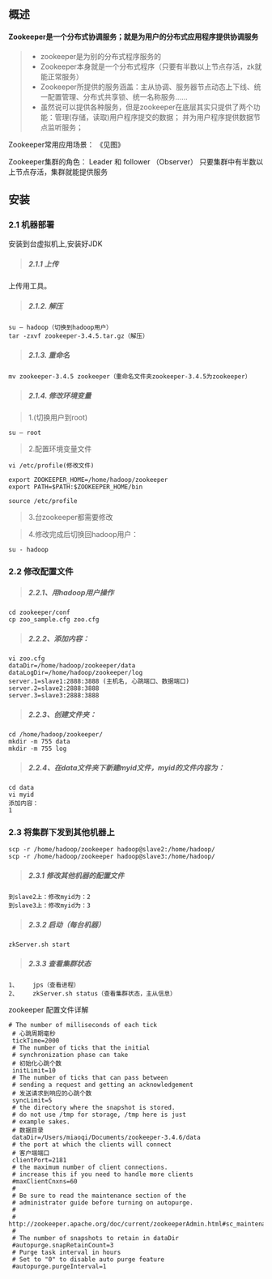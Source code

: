 ## 概述

#### Zookeeper是一个分布式协调服务；就是为用户的分布式应用程序提供协调服务

> - zookeeper是为别的分布式程序服务的
> - Zookeeper本身就是一个分布式程序（只要有半数以上节点存活，zk就能正常服务）
> - Zookeeper所提供的服务涵盖：主从协调、服务器节点动态上下线、统一配置管理、分布式共享锁、统一名称服务……
> - 虽然说可以提供各种服务，但是zookeeper在底层其实只提供了两个功能：管理(存储，读取)用户程序提交的数据； 并为用户程序提供数据节点监听服务；

Zookeeper常用应用场景： 《见图》

Zookeeper集群的角色： Leader 和 follower （Observer） 只要集群中有半数以上节点存活，集群就能提供服务

## 安装

### 2.1 机器部署

安装到台虚拟机上,安装好JDK

> ##### 2.1.1 上传

上传用工具。

> ##### 2.1.2. 解压

```
su – hadoop（切换到hadoop用户）
tar -zxvf zookeeper-3.4.5.tar.gz（解压）
```

> ##### 2.1.3. 重命名

```
mv zookeeper-3.4.5 zookeeper（重命名文件夹zookeeper-3.4.5为zookeeper）
```

> ##### 2.1.4. 修改环境变量

> 1.(切换用户到root)

```
su – root
```

> 2.配置环境变量文件

```
vi /etc/profile(修改文件)

export ZOOKEEPER_HOME=/home/hadoop/zookeeper
export PATH=$PATH:$ZOOKEEPER_HOME/bin

source /etc/profile
```

> 3.台zookeeper都需要修改

> 4.修改完成后切换回hadoop用户：

```
su - hadoop
```

### 2.2 修改配置文件

> ##### 2.2.1、用hadoop用户操作

```
cd zookeeper/conf
cp zoo_sample.cfg zoo.cfg
```

> ##### 2.2.2、添加内容：

```
vi zoo.cfg
dataDir=/home/hadoop/zookeeper/data
dataLogDir=/home/hadoop/zookeeper/log
server.1=slave1:2888:3888 (主机名, 心跳端口、数据端口)
server.2=slave2:2888:3888
server.3=slave3:2888:3888
```

> ##### 2.2.3、创建文件夹：

```
cd /home/hadoop/zookeeper/
mkdir -m 755 data
mkdir -m 755 log
```

> ##### 2.2.4、在data文件夹下新建myid文件，myid的文件内容为：

```
cd data
vi myid
添加内容：
1
```

### 2.3 将集群下发到其他机器上

```
scp -r /home/hadoop/zookeeper hadoop@slave2:/home/hadoop/
scp -r /home/hadoop/zookeeper hadoop@slave3:/home/hadoop/
```

> ##### 2.3.1 修改其他机器的配置文件

```
到slave2上：修改myid为：2
到slave3上：修改myid为：3
```

> ##### 2.3.2 启动（每台机器）

```
zkServer.sh start
```

> ##### 2.3.3 查看集群状态

```
1、    jps（查看进程）
2、    zkServer.sh status（查看集群状态，主从信息）    
```
zookeeper 配置文件详解

```
# The number of milliseconds of each tick
 # 心跳周期毫秒
 tickTime=2000
 # The number of ticks that the initial
 # synchronization phase can take
 # 初始化心跳个数
 initLimit=10
 # The number of ticks that can pass between
 # sending a request and getting an acknowledgement
 # 发送请求到响应的心跳个数
 syncLimit=5
 # the directory where the snapshot is stored.
 # do not use /tmp for storage, /tmp here is just
 # example sakes.
 # 数据目录
 dataDir=/Users/miaoqi/Documents/zookeeper-3.4.6/data
 # the port at which the clients will connect
 # 客户端端口
 clientPort=2181
 # the maximum number of client connections.
 # increase this if you need to handle more clients
 #maxClientCnxns=60
 #
 # Be sure to read the maintenance section of the
 # administrator guide before turning on autopurge.
 #
 # http://zookeeper.apache.org/doc/current/zookeeperAdmin.html#sc_maintenance
 #
 # The number of snapshots to retain in dataDir
 #autopurge.snapRetainCount=3
 # Purge task interval in hours
 # Set to "0" to disable auto purge feature
 #autopurge.purgeInterval=1
```

